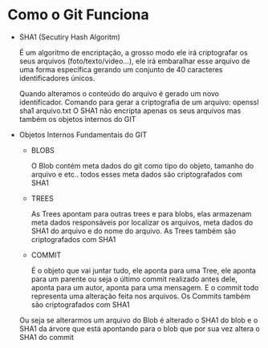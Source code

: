 # Como o Git Funciona

- SHA1 (Secutiry Hash Algoritm)
    
    É um algoritmo de encriptação, a grosso modo ele irá criptografar os seus arquivos (foto/texto/video…), ele irá embaralhar esse arquivo de uma forma específica gerando um conjunto de 40 caracteres identificadores únicos.
    
    Quando alteramos o conteúdo do arquivo é gerado um novo identificador.
    Comando para gerar a criptografia de um arquivo: openssl sha1 arquivo.txt
    O SHA1 não encripta apenas os seus arquivos mas também os objetos internos do GIT
    

- Objetos Internos Fundamentais do GIT
    - BLOBS
        
        O Blob contém meta dados do git como tipo do objeto, tamanho do arquivo e etc.. todos esses meta dados são criptografados com SHA1
        
    - TREES
        
        As Trees apontam para outras trees e para blobs, elas armazenam meta dados responsáveis por localizar os arquivos, meta dados do SHA1 do arquivo e do nome do arquivo.  As Trees também são criptografados com SHA1
        
    - COMMIT
        
        É o objeto que vai juntar tudo, ele aponta para uma Tree, ele aponta para um parente ou seja o último commit realizado antes dele, aponta para um autor, aponta para uma mensagem.  E o commit todo representa uma alteração feita nos arquivos.  Os Commits também são criptografados com SHA1
        
    
    Ou seja se alterarmos um arquivo do Blob é alterado o SHA1 do blob e o SHA1 da árvore que está apontando para o blob que por sua vez altera o SHA1 do commit